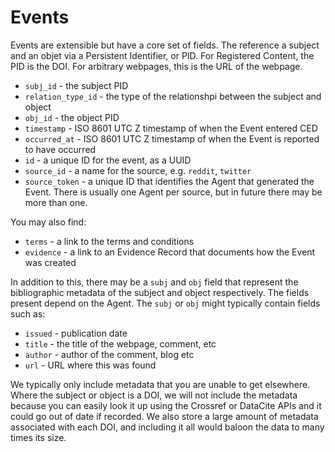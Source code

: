 # Events

Events are extensible but have a core set of fields. The reference a subject and an objet via a Persistent Identifier, or PID. For Registered Content, the PID is the DOI. For arbitrary webpages, this is the URL of the webpage.

 - `subj_id` - the subject PID
 - `relation_type_id` - the type of the relationshpi between the subject and object
 - `obj_id` - the object PID
 - `timestamp` - ISO 8601 UTC Z timestamp of when the Event entered CED
 - `occurred_at` - ISO 8601 UTC Z timestamp of when the Event is reported to have occurred
 - `id` - a unique ID for the event, as a UUID
 - `source_id` - a name for the source, e.g. `reddit`, `twitter`
 - `source_token` - a unique ID that identifies the Agent that generated the Event. There is usually one Agent per source, but in future there may be more than one.

You may also find:

 - `terms` - a link to the terms and conditions
 - `evidence` - a link to an Evidence Record that documents how the Event was created

In addition to this, there may be a `subj` and `obj` field that represent the bibliographic metadata of the subject and object respectively. The fields present depend on the Agent. The `subj` or `obj` might typically contain fields such as:

 - `issued` - publication date
 - `title` - the title of the webpage, comment, etc
 - `author` - author of the comment, blog etc
 - `url` - URL where this was found

We typically only include metadata that you are unable to get elsewhere. Where the subject or object is a DOI, we will not include the metadata because you can easily look it up using the Crossref or DataCite APIs and it could go out of date if recorded. We also store a large amount of metadata associated with each DOI, and including it all would baloon the data to many times its size.
